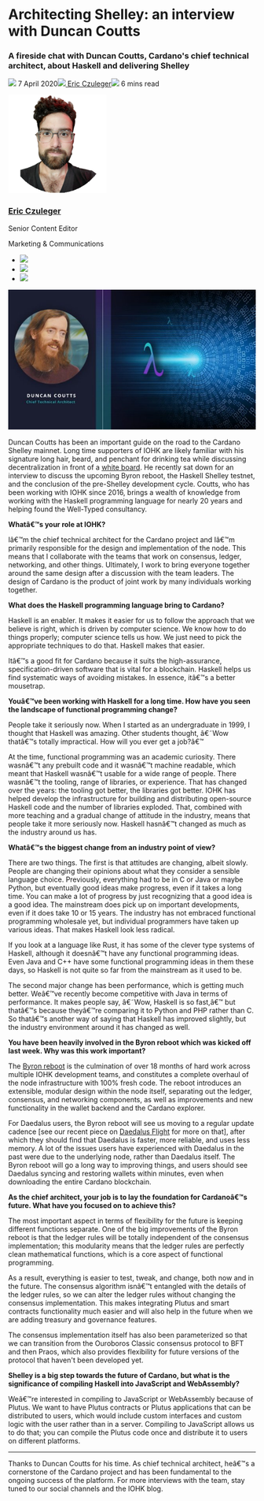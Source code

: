 # Architecting Shelley: an interview with Duncan Coutts
### **A fireside chat with Duncan Coutts, Cardano's chief technical architect, about Haskell and delivering Shelley**
![](img/2020-04-07-architecting-shelley-an-interview-with-duncan-coutts-1.002.png) 7 April 2020![](img/2020-04-07-architecting-shelley-an-interview-with-duncan-coutts-1.002.png)[ Eric Czuleger](tmp//en/blog/authors/eric-czuleger/page-1/)![](img/2020-04-07-architecting-shelley-an-interview-with-duncan-coutts-1.003.png) 6 mins read

![Eric Czuleger](img/2020-04-07-architecting-shelley-an-interview-with-duncan-coutts-1.004.png)[](tmp//en/blog/authors/eric-czuleger/page-1/)
### [**Eric Czuleger**](tmp//en/blog/authors/eric-czuleger/page-1/)
Senior Content Editor

Marketing & Communications

- ![](img/2020-04-07-architecting-shelley-an-interview-with-duncan-coutts-1.005.png)[](mailto:eric.czuleger@iohk.io "Email")
- ![](img/2020-04-07-architecting-shelley-an-interview-with-duncan-coutts-1.006.png)[](https://www.linkedin.com/in/eric-czuleger-6b67a395/ "LinkedIn")
- ![](img/2020-04-07-architecting-shelley-an-interview-with-duncan-coutts-1.007.png)[](https://twitter.com/eczuleger "Twitter")

![Architecting Shelley: an interview with Duncan Coutts](img/2020-04-07-architecting-shelley-an-interview-with-duncan-coutts-1.008.jpeg)

Duncan Coutts has been an important guide on the road to the Cardano Shelley mainnet. Long time supporters of IOHK are likely familiar with his signature long hair, beard, and penchant for drinking tea while discussing decentralization in front of a [white board](https://www.youtube.com/watch?v=TZGVgNsJSnA&t=572s). He recently sat down for an interview to discuss the upcoming Byron reboot, the Haskell Shelley testnet, and the conclusion of the pre-Shelley development cycle. Coutts, who has been working with IOHK since 2016, brings a wealth of knowledge from working with the Haskell programming language for nearly 20 years and helping found the Well-Typed consultancy.

**Whatâ€™s your role at IOHK?**

Iâ€™m the chief technical architect for the Cardano project and Iâ€™m primarily responsible for the design and implementation of the node. This means that I collaborate with the teams that work on consensus, ledger, networking, and other things. Ultimately, I work to bring everyone together around the same design after a discussion with the team leaders. The design of Cardano is the product of joint work by many individuals working together.

**What does the Haskell programming language bring to Cardano?**

Haskell is an enabler. It makes it easier for us to follow the approach that we believe is right, which is driven by computer science. We know how to do things properly; computer science tells us how. We just need to pick the appropriate techniques to do that. Haskell makes that easier.

Itâ€™s a good fit for Cardano because it suits the high-assurance, specification-driven software that is vital for a blockchain. Haskell helps us find systematic ways of avoiding mistakes. In essence, itâ€™s a better mousetrap.

**Youâ€™ve been working with Haskell for a long time. How have you seen the landscape of functional programming change?**

People take it seriously now. When I started as an undergraduate in 1999, I thought that Haskell was amazing. Other students thought, â€˜Wow thatâ€™s totally impractical. How will you ever get a job?â€™

At the time, functional programming was an academic curiosity. There wasnâ€™t any prebuilt code and it wasnâ€™t machine readable, which meant that Haskell wasnâ€™t usable for a wide range of people. There wasnâ€™t the tooling, range of libraries, or experience. That has changed over the years: the tooling got better, the libraries got better. IOHK has helped develop the infrastructure for building and distributing open-source Haskell code and the number of libraries exploded. That, combined with more teaching and a gradual change of attitude in the industry, means that people take it more seriously now. Haskell hasnâ€™t changed as much as the industry around us has.

**Whatâ€™s the biggest change from an industry point of view?**

There are two things. The first is that attitudes are changing, albeit slowly. People are changing their opinions about what they consider a sensible language choice. Previously, everything had to be in C or Java or maybe Python, but eventually good ideas make progress, even if it takes a long time. You can make a lot of progress by just recognizing that a good idea is a good idea. The mainstream does pick up on important developments, even if it does take 10 or 15 years. The industry has not embraced functional programming wholesale yet, but individual programmers have taken up various ideas. That makes Haskell look less radical.

If you look at a language like Rust, it has some of the clever type systems of Haskell, although it doesnâ€™t have any functional programming ideas. Even Java and C++ have some functional programming ideas in them these days, so Haskell is not quite so far from the mainstream as it used to be.

The second major change has been performance, which is getting much better. Weâ€™ve recently become competitive with Java in terms of performance. It makes people say, â€˜Wow, Haskell is so fast,â€™ but thatâ€™s because theyâ€™re comparing it to Python and PHP rather than C. So thatâ€™s another way of saying that Haskell has improved slightly, but the industry environment around it has changed as well.

**You have been heavily involved in the Byron reboot which was kicked off last week. Why was this work important?**

The [Byron reboot](https://iohk.io/en/blog/posts/2020/03/30/what-the-byron-reboot-means-for-cardano/) is the culmination of over 18 months of hard work across multiple IOHK development teams, and constitutes a complete overhaul of the node infrastructure with 100% fresh code. The reboot introduces an extensible, modular design within the node itself, separating out the ledger, consensus, and networking components, as well as improvements and new functionality in the wallet backend and the Cardano explorer.

For Daedalus users, the Byron reboot will see us moving to a regular update cadence [see our recent piece on [Daedalus Flight](https://iohk.io/en/blog/posts/2020/04/01/we-need-you-for-the-daedalus-flight-testing-program/) for more on that], after which they should find that Daedalus is faster, more reliable, and uses less memory. A lot of the issues users have experienced with Daedalus in the past were due to the underlying node, rather than Daedalus itself. The Byron reboot will go a long way to improving things, and users should see Daedalus syncing and restoring wallets within minutes, even when downloading the entire Cardano blockchain.

**As the chief architect, your job is to lay the foundation for Cardanoâ€™s future. What have you focused on to achieve this?**

The most important aspect in terms of flexibility for the future is keeping different functions separate. One of the big improvements of the Byron reboot is that the ledger rules will be totally independent of the consensus implementation; this modularity means that the ledger rules are perfectly clean mathematical functions, which is a core aspect of functional programming.

As a result, everything is easier to test, tweak, and change, both now and in the future. The consensus algorithm isnâ€™t entangled with the details of the ledger rules, so we can alter the ledger rules without changing the consensus implementation. This makes integrating Plutus and smart contracts functionality much easier and will also help in the future when we are adding treasury and governance features.

The consensus implementation itself has also been parameterized so that we can transition from the Ouroboros Classic consensus protocol to BFT and then Praos, which also provides flexibility for future versions of the protocol that haven't been developed yet.

**Shelley is a big step towards the future of Cardano, but what is the significance of compiling Haskell into JavaScript and WebAssembly?**

Weâ€™re interested in compiling to JavaScript or WebAssembly because of Plutus. We want to have Plutus contracts or Plutus applications that can be distributed to users, which would include custom interfaces and custom logic with the user rather than in a server. Compiling to JavaScript allows us to do that; you can compile the Plutus code once and distribute it to users on different platforms.

-----
Thanks to Duncan Coutts for his time. As chief technical architect, heâ€™s a cornerstone of the Cardano project and has been fundamental to the ongoing success of the platform. For more interviews with the team, stay tuned to our social channels and the IOHK blog.
